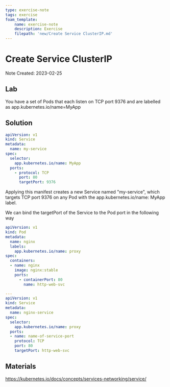 ```yaml
---
type: exercise-note
tags: exercise
foam_template:
    name: exercise-note
    description: Exercise
    filepath: 'new/Create Service ClusterIP.md'
---
```

# Create Service ClusterIP
Note Created: 2023-02-25

## Lab 

You have a set of Pods that each listen on TCP port 9376 and are labelled as app.kubernetes.io/name=MyApp

## Solution

```yaml
apiVersion: v1
kind: Service
metadata:
  name: my-service
spec:
  selector:
    app.kubernetes.io/name: MyApp
  ports:
    - protocol: TCP
      port: 80
      targetPort: 9376
```
Applying this manifest creates a new Service named "my-service", which targets TCP port 9376 on any Pod with the app.kubernetes.io/name: MyApp label.

We can bind the targetPort of the Service to the Pod port in the following way
```yaml
apiVersion: v1
kind: Pod
metadata:
  name: nginx
  labels:
    app.kubernetes.io/name: proxy
spec:
  containers:
  - name: nginx
    image: nginx:stable
    ports:
      - containerPort: 80
        name: http-web-svc

---
apiVersion: v1
kind: Service
metadata:
  name: nginx-service
spec:
  selector:
    app.kubernetes.io/name: proxy
  ports:
  - name: name-of-service-port
    protocol: TCP
    port: 80
    targetPort: http-web-svc
```


## Materials
https://kubernetes.io/docs/concepts/services-networking/service/